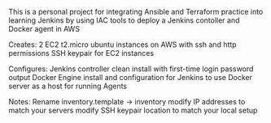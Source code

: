 This is a personal project for integrating Ansible and Terraform practice into learning Jenkins by using IAC tools to deploy a Jenkins contoller and Docker agent in AWS

Creates:
    2 EC2 t2.micro ubuntu instances on AWS with ssh and http permissions
    SSH keypair for EC2 instances

Configures:
    Jenkins controller clean install with first-time login password output
    Docker Engine install and configuration for Jenkins to use Docker server as a host for running Agents

Notes:
    Rename inventory.template -> inventory
        modify IP addresses to match your servers
        modify SSH keypair location to match your local setup